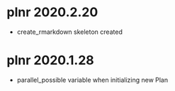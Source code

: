 # plnr 2020.2.20

- create_rmarkdown skeleton created

# plnr 2020.1.28

- parallel_possible variable when initializing new Plan
